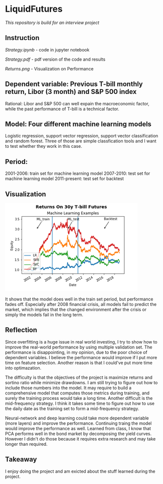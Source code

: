 # LiquidFutures
*This repository is build for an interview project*

## Instruction
*Strategy.ipynb* - code in jupyter notebook

*Strategy.pdf* - pdf version of the code and results

*Returns.png* - Visualization on Performance


## Dependent variable: Previous T-bill monthly return, Libor (3 month) and S&P 500 index
Rational: Libor and S&P 500 can well expain the macroeconomic factor, while the past performance of T-bill is a technical factor. 
## Model: Four different machine learning models
Logistic regression, support vector regression, support vector classification and random forest.
Three of those are simple classfication tools and I want to test whether they work in this case.

## Period:
2001-2006: train set for machine learning model
2007-2010: test set for machine learning model
2011-present: test set for backtest

## Visualization
![alt text](https://github.com/YichuanWSXD/LiquidFutures/blob/master/Returns.png)


It shows that the model does well in the train set period, but performance fades off. Especially after 2008 financial crisis, all models fail to predict the market, which implies that the changed environment after the crisis or simply the models fail in the long term.

## Reflection
Since overfitting is a huge issue in real world investing, I try to show how to improve the real-world performance by using multiple validation set.
The performance is disappointing, in my opinion, due to the poor choice of dependent variables. I believe the performance would improve if I put more time on feature selection. Another reason is that I could've put more time into optimazation.

The difficulty is that the objectives of the project is maximize returns and sortino ratio while minimize drawdowns. I am still trying to figure out how to include those numbers into the model. It may require to build a comprehensive model that computes those metrics during training, and surely the training process would take a long time.
Another difficult is the mid-frequency strategy. I think it takes some time to figure out how to use the daily date as the training set to form a mid-frequency strategy.

Neural-network and deep learning could take more dependent variable (more layers) and improve the performance. Continuing traing the model would improve the performance as well. Learned from class, I know that PCA performs well in the bond market by decomposing the yield curves. However I didn't do those because it requires extra research and may take longer than required.

## Takeaway
I enjoy doing the project and am exicted about the stuff learned during the project. 


